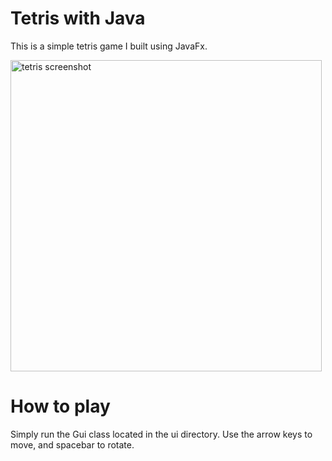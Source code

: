 # Tetris with Java

This is a simple tetris game I built using JavaFx. 

<img width="498" alt="tetris screenshot" src="https://user-images.githubusercontent.com/47509883/106232591-5dc9fb80-61c2-11eb-8ef2-57d929bb03a6.png">

# How to play
Simply run the Gui class located in the ui directory. Use the arrow keys to move, and spacebar to rotate.
